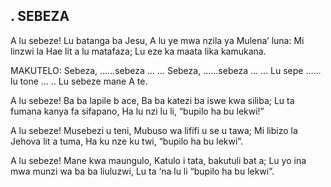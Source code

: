 ## . SEBEZA

A lu sebeze! Lu batanga ba Jesu,
A lu ye mwa nzila ya Mulena’ luna:
Mi linzwi la Hae lit a lu matafaza;
Lu eze ka maata lika kamukana.

MAKUTELO:
Sebeza, ……sebeza … …
Sebeza, ……sebeza … …
Lu sepe …… lu tone … ..
Lu sebeze mane A te.


A lu sebeze! Ba ba lapile b ace,
Ba ba katezi ba iswe kwa siliba;
Lu ta fumana kanya fa sifapano,
Ha lu nzi lu li, “bupilo ha bu lekwi!”


A lu sebeze! Musebezi u teni,
Mubuso wa lififi u se u tawa;
Mi libizo la Jehova lit a tuma,
Ha ku nze ku twi, “bupilo ha bu lekwi”.


A lu sebeze! Mane kwa maungulo,
Katulo i tata, bakutuli bat a;
Lu yo ina mwa munzi wa ba ba liuluzwi,
Lu ta ‘na lu li “bupilo ha bu lekwi”.

